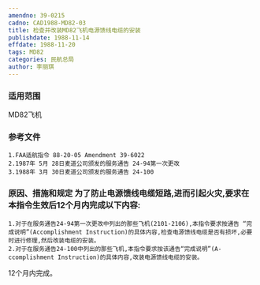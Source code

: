 ```yaml
---
amendno: 39-0215
cadno: CAD1988-MD82-03
title: 检查并改装MD82飞机电源馈线电缆的安装
publishdate: 1988-11-14
effdate: 1988-11-20
tags: MD82
categories: 民航总局
author: 李丽琪
---
```


### 适用范围 
MD82飞机

### 参考文件
    1.FAA适航指令 88-20-05 Amendment 39-6022
    2.1987年 5月 28日麦道公司颁发的服务通告 24-94第一次更改
    3.1988年 3月 30日麦道公司颁发的服务通告 24-100


### 原因、措施和规定     为了防止电源馈线电缆短路,进而引起火灾,要求在本指令生效后12个月内完成以下内容: 
    1.对于在服务通告24-94第一次更改中列出的那些飞机(2101-2106),本指令要求按通告 “完成说明”(Accomplishment Instruction)的具体内容,检查电源馈线电缆是否有损坏,必要时进行修理,然后改装电缆的安装。 
    2.对于在服务通告24-100中列出的那些飞机,本指令要求按该通告“完成说明”(A-ccomplishment Instruction)的具体内容,改装电源馈线电缆的安装。 

12个月内完成。
  
